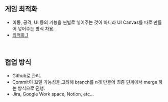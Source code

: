 ## 게임 최적화
- 이동, 공격, UI 등의 기능을 씬별로 넣어주는 것이 아니라 UI Canvas를 따로 만들어 넣어주는 방식 차용.
- [최적화_1](https://202psj.tistory.com/1263)


<br>

## 협업 방식
- Github로 관리.
- Commit이 꼬일 가능성을 고려해 branch를 n개 만들어 최종 단계에서 merge 하는 방식으로 진행.
- Jira, Google Work space, Notion, etc...
